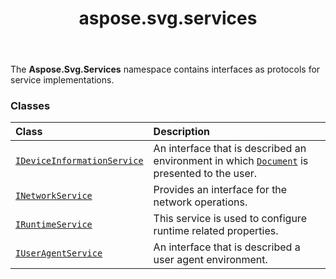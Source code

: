 ﻿---
title: aspose.svg.services
second_title: Aspose.SVG for Python via .NET API References
description: 
type: docs
weight: 10
url: /python-net/aspose.svg.services/
is_root: false
---

The **Aspose.Svg.Services**  namespace contains
interfaces as protocols for service implementations.

### Classes
| Class | Description |
| :- | :- |
| [`IDeviceInformationService`](/svg/python-net/aspose.svg.services/ideviceinformationservice) | An interface that is described an environment in which [`Document`](/svg/python-net/aspose.svg.dom/document) is presented to the user. |
| [`INetworkService`](/svg/python-net/aspose.svg.services/inetworkservice) | Provides an interface for the network operations. |
| [`IRuntimeService`](/svg/python-net/aspose.svg.services/iruntimeservice) | This service is used to configure runtime related properties. |
| [`IUserAgentService`](/svg/python-net/aspose.svg.services/iuseragentservice) | An interface that is described a user agent environment. |


